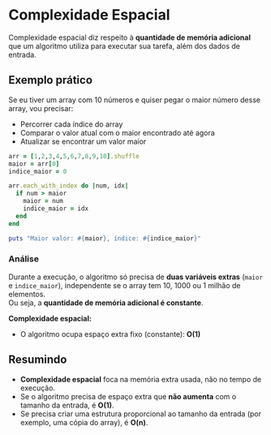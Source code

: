 # Complexidade Espacial

Complexidade espacial diz respeito à **quantidade de memória adicional** que um algoritmo utiliza para executar sua tarefa, além dos dados de entrada.

## Exemplo prático

Se eu tiver um array com 10 números e quiser pegar o maior número desse array, vou precisar:

- Percorrer cada índice do array
- Comparar o valor atual com o maior encontrado até agora
- Atualizar se encontrar um valor maior

```ruby
arr = [1,2,3,4,5,6,7,8,9,10].shuffle
maior = arr[0]
indice_maior = 0

arr.each_with_index do |num, idx|
  if num > maior
    maior = num
    indice_maior = idx
  end
end

puts "Maior valor: #{maior}, índice: #{indice_maior}"
```

### Análise

Durante a execução, o algoritmo só precisa de **duas variáveis extras** (`maior` e `indice_maior`), independente se o array tem 10, 1000 ou 1 milhão de elementos.  
Ou seja, a **quantidade de memória adicional é constante**.

**Complexidade espacial:**  
- O algoritmo ocupa espaço extra fixo (constante): **O(1)**

## Resumindo

- **Complexidade espacial** foca na memória extra usada, não no tempo de execução.
- Se o algoritmo precisa de espaço extra que **não aumenta** com o tamanho da entrada, é **O(1)**.
- Se precisa criar uma estrutura proporcional ao tamanho da entrada (por exemplo, uma cópia do array), é **O(n)**.

